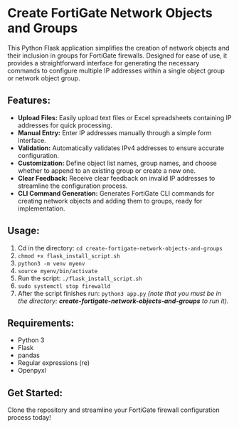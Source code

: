# Create FortiGate Network Objects and Groups

This Python Flask application simplifies the creation of network objects and their inclusion in groups for FortiGate firewalls. Designed for ease of use, it provides a straightforward interface for generating the necessary commands to configure multiple IP addresses within a single object group or network object group.

## Features:

- **Upload Files:** Easily upload text files or Excel spreadsheets containing IP addresses for quick processing.
- **Manual Entry:** Enter IP addresses manually through a simple form interface.
- **Validation:** Automatically validates IPv4 addresses to ensure accurate configuration.
- **Customization:** Define object list names, group names, and choose whether to append to an existing group or create a new one.
- **Clear Feedback:** Receive clear feedback on invalid IP addresses to streamline the configuration process.
- **CLI Command Generation:** Generates FortiGate CLI commands for creating network objects and adding them to groups, ready for implementation.

## Usage:

1.	Cd in the directory: `cd create-fortigate-network-objects-and-groups`
2.	`chmod +x flask_install_script.sh`
3.	`python3 -m venv myenv`
4.	`source myenv/bin/activate`
5.	Run the script: `./flask_install_script.sh`
6.	`sudo systemctl stop firewalld`
7.	After the script finishes run: `python3 app.py` *(note that you must be in the directory: **create-fortigate-network-objects-and-groups** to run it).*

## Requirements:

- Python 3
- Flask
- pandas
- Regular expressions (re)
- Openpyxl

## Get Started:

Clone the repository and streamline your FortiGate firewall configuration process today!

